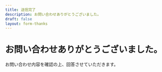 ```yaml
---
title: 送信完了
description: お問い合わせありがとうございました。
draft: false
layout: form-thanks
---
```


# お問い合わせありがとうございました。

お問い合わせ内容を確認の上、回答させていただきます。
